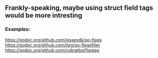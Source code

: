 ## Frankly-speaking, maybe using struct field tags would be more intresting
### Examples:
https://godoc.org/github.com/jessevdk/go-flags
https://godoc.org/github.com/itzg/go-flagsfiller
https://godoc.org/github.com/cobratbq/flagtag
